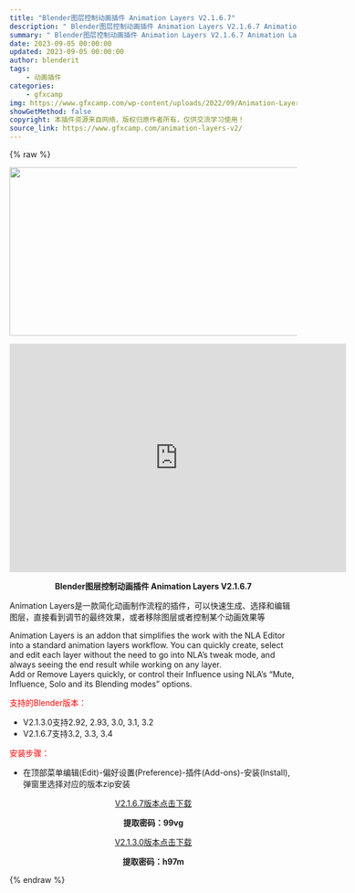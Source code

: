 ```yaml
---
title: "Blender图层控制动画插件 Animation Layers V2.1.6.7"
description: "﻿ Blender图层控制动画插件 Animation Layers V2.1.6.7 Animation Layers是一款简化动画制作流程的插件，可以快速生成、选择和编辑图层，直接看到调节的最终效..."
summary: "﻿ Blender图层控制动画插件 Animation Layers V2.1.6.7 Animation Layers是一款简化动画制作流程的插件，可以快速生成、选择和编辑图层，直接看到调节的最终效..."
date: 2023-09-05 00:00:00
updated: 2023-09-05 00:00:00
author: blenderit
tags: 
    - 动画插件
categories:
    - gfxcamp
img: https://www.gfxcamp.com/wp-content/uploads/2022/09/Animation-Layers.jpg
showGetMethod: false
copyright: 本插件资源来自网络，版权归原作者所有，仅供交流学习使用！
source_link: https://www.gfxcamp.com/animation-layers-v2/
---
```


{% raw %}
<div><p><img decoding="async" class="aligncenter size-full wp-image-106894" src="https://www.gfxcamp.com/wp-content/uploads/2022/09/Animation-Layers.jpg" data-src="https://www.gfxcamp.com/wp-content/uploads/2022/09/Animation-Layers.jpg" alt="" width="590" height="295" data-srcset="https://www.gfxcamp.com/wp-content/uploads/2022/09/Animation-Layers.jpg 590w, https://www.gfxcamp.com/wp-content/uploads/2022/09/Animation-Layers-150x75.jpg 150w" data-sizes="(max-width: 590px) 100vw, 590px"></p><p style="text-align: center;"><iframe loading="lazy" src="https://player.youku.com/embed/XNTkwMzA4MjgzNg==" width="590" height="400" frameborder="0" allowfullscreen="allowfullscreen" data-mce-fragment="1"><span data-mce-type="bookmark" style="display: inline-block; width: 0px; overflow: hidden; line-height: 0;" class="mce_SELRES_start">﻿</span></iframe></p><p style="text-align: center;"><strong>Blender图层控制动画插件 Animation Layers V2.1.6.7</strong></p><p>Animation Layers是一款简化动画制作流程的插件，可以快速生成、选择和编辑图层，直接看到调节的最终效果，或者移除图层或者控制某个动画效果等</p><p>Animation Layers is an addon that simplifies the work with the NLA Editor into a standard animation layers workflow. You can quickly create, select and edit each layer without the need to go into NLA’s tweak mode, and always seeing the end result while working on any layer.<br>
Add or Remove Layers quickly, or control their Influence using NLA’s “Mute, Influence, Solo and its Blending modes” options.</p><p style="text-align: left;"><span style="color: #ff0000;">支持的Blender版本：</span></p><ul>
<li style="text-align: left;">V2.1.3.0支持2.92, 2.93, 3.0, 3.1, 3.2</li>
<li style="text-align: left;">V2.1.6.7支持3.2, 3.3, 3.4</li>
</ul><p style="text-align: left;"><span style="color: #ff0000;">安装步骤：</span></p><ul>
<li>在顶部菜单编辑(Edit)-偏好设置(Preference)-插件(Add-ons)-安装(Install),弹窗里选择对应的版本zip安装</li>
</ul><p style="text-align: center;"><a class="maxbutton-3 maxbutton maxbutton-baidu" target="_blank" rel="noopener" href="https://pan.baidu.com/s/13s3W0rNDAwrorH8pssrqqQ?pwd=99vg"><span class="mb-text">V2.1.6.7版本点击下载</span></a></p><p style="text-align: center;"><strong>提取密码：99vg</strong></p><p style="text-align: center;"><a class="maxbutton-3 maxbutton maxbutton-baidu" target="_blank" rel="noopener" href="https://pan.baidu.com/s/1Tn_2eQ1cxEUiTG5KUWWong?pwd=h97m"><span class="mb-text">V2.1.3.0版本点击下载</span></a></p><p style="text-align: center;"><strong>提取密码：h97m</strong></p></div>
<div style="display: none">gfxcamp</div>
{% endraw %}